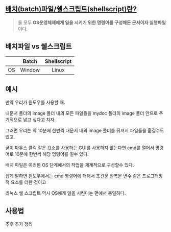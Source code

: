 ## [배치(batch)파일/쉘스크립트(shellscript)란?](https://wiserloner.tistory.com/201)

> 둘 모두 **OS운영체제에게 일을 시키기 위한 명령어를 구성해둔 문서이자 실행파일**이다.





## 배치파일 vs 쉘스크립트

|      | Batch  | Shellscript |
| :--: | :----: | :---------: |
|  OS  | Window |    Linux    |





## 예시

만약 우리가 윈도우를 사용할 때.

내문서 폴더의 image 폴더 내의 모든 파일들을 mydoc 폴더의 image 폴더 안으로 주기적으로 넣고 싶다고 치자.

 

그러면 우리는 약 10분에 한번씩 내문서 내의 image 폴더를 뒤져서 파일들을 옮길수도 있고.

굳이 마우스 클릭 같은 요소를 사용하는 GUI를 사용하지 않는다면 cmd를 열어서 명령어로 10분에 한번씩 해당 명령어를 칠수 있다.

 

배치 파일은 이러한 OS 단계에서의 작업을 체계적으로 구성할수 있다.

 

쉽게 말하면 윈도우에서는 cmd 명령어에 더해서 조건문 반복문 변수 같은 프로그래밍적 요소를 더한 것이고

리눅스 쉘 스크립트 역시 OS에게 일을 시킨다는 면에서 동일하다.





## 사용법

추후 추가 정리